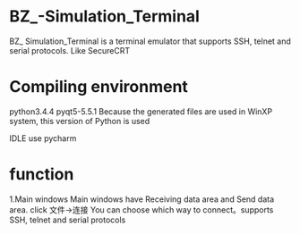# BZ_-Simulation_Terminal
BZ_ Simulation_Terminal is a terminal emulator that supports SSH, telnet and serial protocols. Like SecureCRT



# Compiling environment
python3.4.4 pyqt5-5.5.1
Because the generated files are used in WinXP system, this version of Python is used

IDLE use pycharm


# function
1.Main windows
Main windows have Receiving data area and Send data area.
click 文件->连接
You can choose which way to connect。supports SSH, telnet and serial protocols
